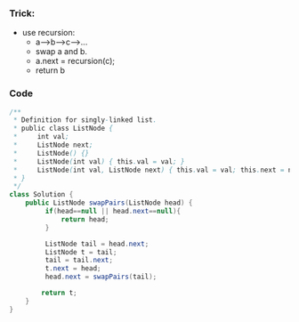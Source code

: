 ### Trick:
- use recursion:
	- a-->b-->c-->...
	- swap a and b.
	- a.next = recursion(c);
	- return b

### Code
```java
/**
 * Definition for singly-linked list.
 * public class ListNode {
 *     int val;
 *     ListNode next;
 *     ListNode() {}
 *     ListNode(int val) { this.val = val; }
 *     ListNode(int val, ListNode next) { this.val = val; this.next = next; }
 * }
 */
class Solution {
    public ListNode swapPairs(ListNode head) {
         if(head==null || head.next==null){
             return head;
         }

         ListNode tail = head.next;
         ListNode t = tail;
         tail = tail.next;
         t.next = head;
         head.next = swapPairs(tail);

        return t;
    }
}
```